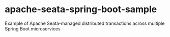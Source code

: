 # apache-seata-spring-boot-sample
Example of Apache Seata-managed distributed transactions across multiple Spring Boot microservices
